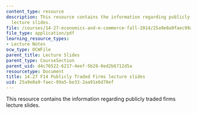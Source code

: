 ```yaml
---
content_type: resource
description: This resource contains the information regarding publicly traded firms
  lecture slides.
file: /courses/14-27-economics-and-e-commerce-fall-2014/25a9e0a9faec99a5be332aa91e6d78ef_MIT14_27F14_lecslide6a.pdf
file_type: application/pdf
learning_resource_types:
- Lecture Notes
ocw_type: OCWFile
parent_title: Lecture Slides
parent_type: CourseSection
parent_uid: d4c76522-6217-4eef-5b28-0ed2b6712d5a
resourcetype: Document
title: 14.27 F14 Publicly Traded Firms lecture slides
uid: 25a9e0a9-faec-99a5-be33-2aa91e6d78ef
---
```

This resource contains the information regarding publicly traded firms lecture slides.


